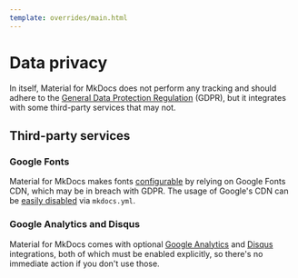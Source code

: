 ```yaml
---
template: overrides/main.html
---
```


# Data privacy

In itself, Material for MkDocs does not perform any tracking and should adhere
to the [General Data Protection Regulation][1] (GDPR), but it integrates with
some third-party services that may not.

  [1]: https://en.wikipedia.org/wiki/General_Data_Protection_Regulation

## Third-party services

### Google Fonts

Material for MkDocs makes fonts [configurable][2] by relying on Google Fonts
CDN, which may be in breach with GDPR. The usage of Google's CDN can be [easily 
disabled][3] via `mkdocs.yml`.

  [2]: setup/changing-the-fonts.md
  [3]: setup/changing-the-fonts.md#disabling-font-loading

### Google Analytics and Disqus

Material for MkDocs comes with optional [Google Analytics][4] and [Disqus][5] 
integrations, both of which must be enabled explicitly, so there's no immediate
action if you don't use those.

  [4]: setup/setting-up-site-analytics.md#google-analytics
  [5]: setup/adding-a-comment-system.md#disqus
